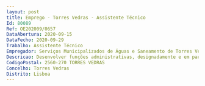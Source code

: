```yaml
--- 
layout: post
title: Emprego - Torres Vedras - Assistente Técnico
Id: 80089
Ref: OE202009/0657
DataAbertura: 2020-09-15
DataFecho: 2020-09-29
Trabalho: Assistente Técnico
Empregador: Serviços Municipalizados de Águas e Saneamento de Torres Vedras
Descricao: Desenvolver funções administrativas, designadamente e em particular, funções de apoio a Dirigente, à contratação pública, qualidade e outros referenciais, expedição de correspondência e arquivo e recursos humanos, na Divisão Administrativa destes SMAS
CodigoPostal: 2560-270 TORRES VEDRAS
Concelho: Torres Vedras
Distrito: Lisboa
--- 
```

